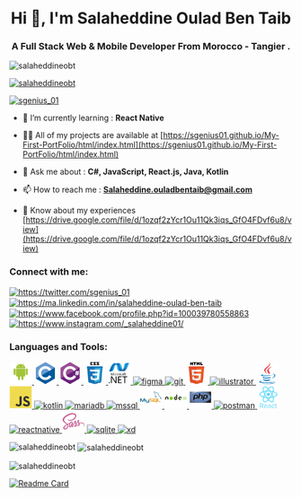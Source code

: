 <h1 align="center">Hi 👋, I'm Salaheddine Oulad Ben Taib</h1>
<h3 align="center">A Full Stack Web & Mobile Developer From Morocco - Tangier .</h3>

<p align="left"> <img src="https://komarev.com/ghpvc/?username=salaheddineobt&label=Profile%20views&color=0e75b6&style=flat" alt="salaheddineobt" /> </p>

<p align="left"> <a href="https://github.com/ryo-ma/github-profile-trophy"><img src="https://github-profile-trophy.vercel.app/?username=SalaheddineOBT&theme=chalk" alt="salaheddineobt" /></a> </p>

<p align="left"> 
 <a href="https://twitter.com/sgenius_01" target="blank">
<img src="https://img.shields.io/twitter/follow/sgenius_01?logo=twitter&style=for-the-badge" alt="sgenius_01" /></a> </p>

- 🌱 I’m currently learning : **React Native**

- 👨‍💻 All of my projects are available at [https://sgenius01.github.io/My-First-PortFolio/html/index.html](https://sgenius01.github.io/My-First-PortFolio/html/index.html)

- 💬 Ask me about : **C#, JavaScript, React.js, Java, Kotlin**

- 📫 How to reach me : **Salaheddine.ouladbentaib@gmail.com**

- 📄 Know about my experiences [https://drive.google.com/file/d/1ozqf2zYcr1Ou11Qk3iqs_GfO4FDvf6u8/view](https://drive.google.com/file/d/1ozqf2zYcr1Ou11Qk3iqs_GfO4FDvf6u8/view)

<h3 align="left">Connect with me:</h3>
<p align="left">
<a href="https://twitter.com/sgenius_01" target="_blank"><img align="center" src="https://raw.githubusercontent.com/rahuldkjain/github-profile-readme-generator/master/src/images/icons/Social/twitter.svg" alt="https://twitter.com/sgenius_01" height="30" width="40" /></a>
<a href="https://ma.linkedin.com/in/salaheddine-oulad-ben-taib" target="_blank"><img align="center" src="https://raw.githubusercontent.com/rahuldkjain/github-profile-readme-generator/master/src/images/icons/Social/linked-in-alt.svg" alt="https://ma.linkedin.com/in/salaheddine-oulad-ben-taib" height="30" width="40" /></a>
<a href="https://www.facebook.com/profile.php?id=100039780558863" target="_blank"><img align="center" src="https://raw.githubusercontent.com/rahuldkjain/github-profile-readme-generator/master/src/images/icons/Social/facebook.svg" alt="https://www.facebook.com/profile.php?id=100039780558863" height="30" width="40" /></a>
<a href="https://www.instagram.com/_salaheddine01/" target="_blank"><img align="center" src="https://raw.githubusercontent.com/rahuldkjain/github-profile-readme-generator/master/src/images/icons/Social/instagram.svg" alt="https://www.instagram.com/_salaheddine01/" height="30" width="40" /></a>
</p>

<h3 align="left">Languages and Tools:</h3>
<p align="left"> <a href="https://developer.android.com" target="_blank" rel="noreferrer"> <img src="https://raw.githubusercontent.com/devicons/devicon/master/icons/android/android-original-wordmark.svg" alt="android" width="40" height="40"/> </a> <a href="https://www.cprogramming.com/" target="_blank" rel="noreferrer"> <img src="https://raw.githubusercontent.com/devicons/devicon/master/icons/c/c-original.svg" alt="c" width="40" height="40"/> </a> <a href="https://www.w3schools.com/cs/" target="_blank" rel="noreferrer"> <img src="https://raw.githubusercontent.com/devicons/devicon/master/icons/csharp/csharp-original.svg" alt="csharp" width="40" height="40"/> </a> <a href="https://www.w3schools.com/css/" target="_blank" rel="noreferrer"> <img src="https://raw.githubusercontent.com/devicons/devicon/master/icons/css3/css3-original-wordmark.svg" alt="css3" width="40" height="40"/> </a> <a href="https://dotnet.microsoft.com/" target="_blank" rel="noreferrer"> <img src="https://raw.githubusercontent.com/devicons/devicon/master/icons/dot-net/dot-net-original-wordmark.svg" alt="dotnet" width="40" height="40"/> </a> <a href="https://www.figma.com/" target="_blank" rel="noreferrer"> <img src="https://www.vectorlogo.zone/logos/figma/figma-icon.svg" alt="figma" width="40" height="40"/> </a> <a href="https://git-scm.com/" target="_blank" rel="noreferrer"> <img src="https://www.vectorlogo.zone/logos/git-scm/git-scm-icon.svg" alt="git" width="40" height="40"/> </a> <a href="https://www.w3.org/html/" target="_blank" rel="noreferrer"> <img src="https://raw.githubusercontent.com/devicons/devicon/master/icons/html5/html5-original-wordmark.svg" alt="html5" width="40" height="40"/> </a> <a href="https://www.adobe.com/in/products/illustrator.html" target="_blank" rel="noreferrer"> <img src="https://www.vectorlogo.zone/logos/adobe_illustrator/adobe_illustrator-icon.svg" alt="illustrator" width="40" height="40"/> </a> <a href="https://www.java.com" target="_blank" rel="noreferrer"> <img src="https://raw.githubusercontent.com/devicons/devicon/master/icons/java/java-original.svg" alt="java" width="40" height="40"/> </a> <a href="https://developer.mozilla.org/en-US/docs/Web/JavaScript" target="_blank" rel="noreferrer"> <img src="https://raw.githubusercontent.com/devicons/devicon/master/icons/javascript/javascript-original.svg" alt="javascript" width="40" height="40"/> </a> <a href="https://kotlinlang.org" target="_blank" rel="noreferrer"> <img src="https://www.vectorlogo.zone/logos/kotlinlang/kotlinlang-icon.svg" alt="kotlin" width="40" height="40"/> </a> <a href="https://mariadb.org/" target="_blank" rel="noreferrer"> <img src="https://www.vectorlogo.zone/logos/mariadb/mariadb-icon.svg" alt="mariadb" width="40" height="40"/> </a> <a href="https://www.microsoft.com/en-us/sql-server" target="_blank" rel="noreferrer"> <img src="https://www.svgrepo.com/show/303229/microsoft-sql-server-logo.svg" alt="mssql" width="40" height="40"/> </a> <a href="https://www.mysql.com/" target="_blank" rel="noreferrer"> <img src="https://raw.githubusercontent.com/devicons/devicon/master/icons/mysql/mysql-original-wordmark.svg" alt="mysql" width="40" height="40"/> </a> <a href="https://nodejs.org" target="_blank" rel="noreferrer"> <img src="https://raw.githubusercontent.com/devicons/devicon/master/icons/nodejs/nodejs-original-wordmark.svg" alt="nodejs" width="40" height="40"/> </a> <a href="https://www.php.net" target="_blank" rel="noreferrer"> <img src="https://raw.githubusercontent.com/devicons/devicon/master/icons/php/php-original.svg" alt="php" width="40" height="40"/> </a> <a href="https://postman.com" target="_blank" rel="noreferrer"> <img src="https://www.vectorlogo.zone/logos/getpostman/getpostman-icon.svg" alt="postman" width="40" height="40"/> </a> <a href="https://reactjs.org/" target="_blank" rel="noreferrer"> <img src="https://raw.githubusercontent.com/devicons/devicon/master/icons/react/react-original-wordmark.svg" alt="react" width="40" height="40"/> </a> <a href="https://reactnative.dev/" target="_blank" rel="noreferrer"> <img src="https://reactnative.dev/img/header_logo.svg" alt="reactnative" width="40" height="40"/> </a> <a href="https://sass-lang.com" target="_blank" rel="noreferrer"> <img src="https://raw.githubusercontent.com/devicons/devicon/master/icons/sass/sass-original.svg" alt="sass" width="40" height="40"/> </a> <a href="https://www.sqlite.org/" target="_blank" rel="noreferrer"> <img src="https://www.vectorlogo.zone/logos/sqlite/sqlite-icon.svg" alt="sqlite" width="40" height="40"/> </a> <a href="https://www.adobe.com/products/xd.html" target="_blank" rel="noreferrer"> <img src="https://cdn.worldvectorlogo.com/logos/adobe-xd.svg" alt="xd" width="40" height="40"/> </a> </p>

<p><img align="left" src="https://github-readme-stats.vercel.app/api/top-langs?username=salaheddineobt&show_icons=true&locale=en&layout=compact" alt="salaheddineobt" /></p>

<p>&nbsp;<img align="center" src="https://github-readme-stats.vercel.app/api?username=salaheddineobt&show_icons=true&locale=en" alt="salaheddineobt" /></p>

<p><img align="center" src="https://github-readme-streak-stats.herokuapp.com/?user=salaheddineobt&" alt="salaheddineobt" /></p>
 
[![Readme Card](https://github-readme-stats.vercel.app/api/pin/?username=salaheddineobt&repo=Login-Register-CRUD-With-Kotlin-and-PHP-MySQL)](https://github.com/anuraghazra/github-readme-stats)
